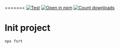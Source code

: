 =======
[![Test](https://github.com/tednaaa/react-starter-template/actions/workflows/test.yml/badge.svg)](https://github.com/tednaaa/react-starter-template/actions/workflows/test.yml)
[![Open in npm](https://img.shields.io/npm/v/fsrt)](https://www.npmjs.com/package/fsrt)
[![Count downloads](https://img.shields.io/npm/dm/fsrt)](https://www.npmjs.com/package/fsrt)

# Init project

```
npx fsrt
```
